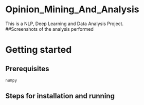 # Opinion_Mining_And_Analysis
This is a NLP, Deep Learning and Data Analysis Project. 
<br>
##Screenshots of the analysis performed

# Getting started
## Prerequisites
```
numpy
```
## Steps for installation and running
